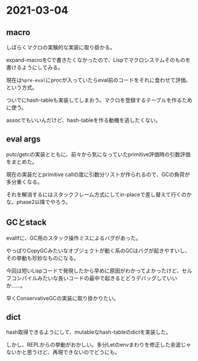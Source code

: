 # 2021-03-04


## macro

しばらくマクロの実験的な実装に取り掛かる。

expand-macroをCで書きたくなかったので、Lispでマクロシステムそのものを書けるようにしてみる。

現在は`%pre-eval`にprocが入っていたらeval前のコードをそれに食わせて評価、という方式。

ついでにhash-tableも実装してしまおう。マクロを登録するテーブルを作るために使う。

assocでもいいんだけど、hash-tableを作る動機を逃したくない。


## eval args

putc/getcの実装とともに、前々から気になっていたprimitive評価時の引数評価をまとめた。

現在の実装だとprimitive callの度に引数分リストが作られるので、GCの負荷が多分重くなる。

それを解消するにはスタックフレーム方式にしてin-placeで差し替えて行くのかな。phase2以降でやろう。


## GCとstack

evalIfに、GC用のスタック操作ミスによるバグがあった。

やっぱりCopyGCみたいなオブジェクトが動く系のGCはバグが起きやすいし、その挙動も珍妙なものになる。

今回は短いLispコードで発現したから早めに原因がわかってよかったけど、セルフコンパイルみたいな長いコードの最中で起きるとどうデバッグしていいか……。

早くConservativeGCの実装に取り掛かりたい。


## dict

hash取得できるようにして、mutableなhash-tableのdictを実装した。

しかし、REPLからの挙動がおかしい。多分Letのenvまわりを修正した余波じゃないかと思うけど、再現できないのでどうにも。